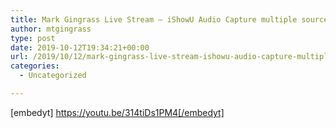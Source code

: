 ```yaml
---
title: Mark Gingrass Live Stream – iShowU Audio Capture multiple sources – Failed Test Again
author: mtgingrass
type: post
date: 2019-10-12T19:34:21+00:00
url: /2019/10/12/mark-gingrass-live-stream-ishowu-audio-capture-multiple-sources-failed-test-again/
categories:
  - Uncategorized

---
```

[embedyt] https://youtu.be/314tiDs1PM4[/embedyt]